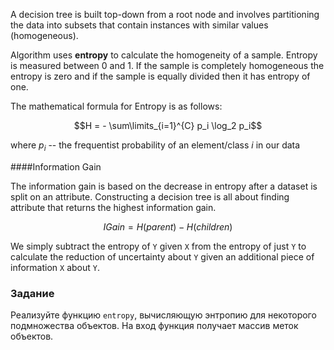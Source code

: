 A decision tree is built top-down from a root node and involves partitioning the data into subsets that contain instances
with similar values (homogeneous).

Algorithm uses **entropy** to calculate the homogeneity of a sample. Entropy is measured between 0 and 1.
If the sample is completely homogeneous the entropy is zero and if the sample is equally divided then it has entropy of one.

The mathematical formula for Entropy is as follows:

$$H = - \sum\limits_{i=1}^{C} p_i \log_2 p_i$$

where $p_i$ -- the frequentist probability of an element/class $i$ in our data

####Information Gain

The information gain is based on the decrease in entropy after a dataset is split on an attribute.
Constructing a decision tree is all about finding attribute that returns the highest information gain.

$$IGain = H(parent) - H(children) $$

We simply subtract the entropy of `Y` given `X` from the entropy of just `Y` to calculate the reduction of uncertainty about
`Y` given an additional piece of information `X` about `Y`.


### Задание

Реализуйте функцию `entropy`, вычисляющую энтропию для некоторого подмножества объектов. На вход функция получает массив
меток объектов.
